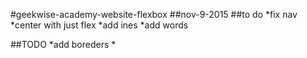 #geekwise-academy-website-flexbox
##nov-9-2015
##to do
*fix nav
*center with just flex
*add ines
*add words

##TODO
*add boreders
*